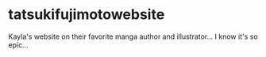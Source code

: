 # tatsukifujimotowebsite
Kayla's website on their favorite manga author and illustrator...
I know it's so epic...

